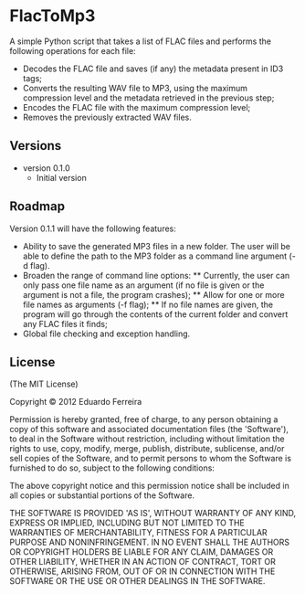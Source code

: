 FlacToMp3
=========

A simple Python script that takes a list of FLAC files and performs the
following operations for each file:
* Decodes the FLAC file and saves (if any) the metadata present in ID3 tags;
* Converts the resulting WAV file to MP3, using the maximum compression level
and the metadata retrieved in the previous step;
* Encodes the FLAC file with the maximum compression level;
* Removes the previously extracted WAV files.

Versions
--------

* version 0.1.0
	* Initial version

Roadmap
-------

Version 0.1.1 will have the following features:
* Ability to save the generated MP3 files in a new folder. The user will be
able to define the path to the MP3 folder as a command line argument (-d flag).
* Broaden the range of command line options:
** Currently, the user can only pass one file name as an argument (if no file is
given or the argument is not a file, the program crashes);
** Allow for one or more file names as arguments (-f flag);
** If no file names are given, the program will go through the contents of the
current folder and convert any FLAC files it finds;
* Global file checking and exception handling.

License
-------

(The MIT License)

Copyright © 2012 Eduardo Ferreira

Permission is hereby granted, free of charge, to any person obtaining a copy
of this software and associated documentation files (the 'Software'), to deal
in the Software without restriction, including without limitation the rights
to use, copy, modify, merge, publish, distribute, sublicense, and/or sell
copies of the Software, and to permit persons to whom the Software is
furnished to do so, subject to the following conditions:

The above copyright notice and this permission notice shall be included in all
copies or substantial portions of the Software.

THE SOFTWARE IS PROVIDED 'AS IS', WITHOUT WARRANTY OF ANY KIND, EXPRESS OR
IMPLIED, INCLUDING BUT NOT LIMITED TO THE WARRANTIES OF MERCHANTABILITY,
FITNESS FOR A PARTICULAR PURPOSE AND NONINFRINGEMENT. IN NO EVENT SHALL THE
AUTHORS OR COPYRIGHT HOLDERS BE LIABLE FOR ANY CLAIM, DAMAGES OR OTHER
LIABILITY, WHETHER IN AN ACTION OF CONTRACT, TORT OR OTHERWISE, ARISING FROM,
OUT OF OR IN CONNECTION WITH THE SOFTWARE OR THE USE OR OTHER DEALINGS IN THE
SOFTWARE.